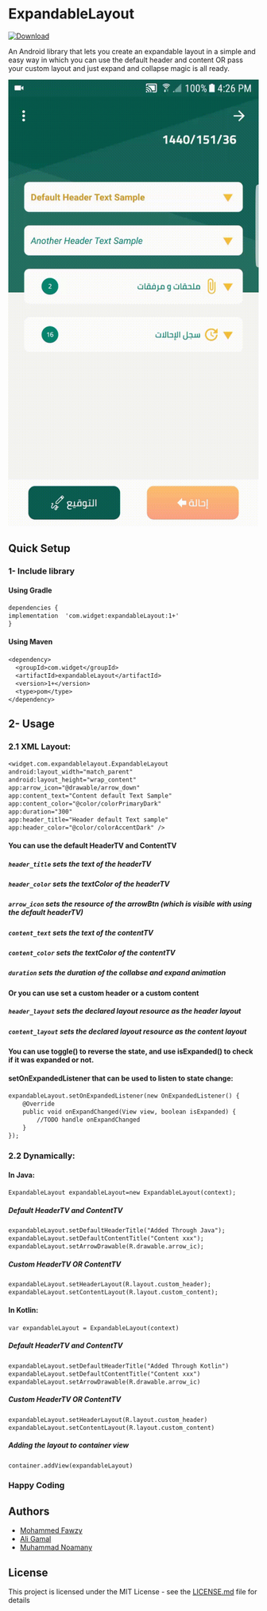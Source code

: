 # ExpandableLayout
[ ![Download](https://api.bintray.com/packages/ma7madfawzy/expandableLayout/com.widget.expandableLayout/images/download.svg?version=2.0.1) ](https://bintray.com/ma7madfawzy/expandableLayout/com.widget.expandableLayout/2.1.2/link)

An Android library that lets you create an expandable layout in a simple and easy way in which you can use the default header and content OR pass your custom layout and just expand and collapse magic is all ready.

![demo](images/demo.gif)

## Quick Setup

### 1- Include library

#### Using Gradle
```
dependencies {
implementation  'com.widget:expandableLayout:1+'
}
```
#### Using Maven
```
<dependency>
  <groupId>com.widget</groupId>
  <artifactId>expandableLayout</artifactId>
  <version>1+</version>
  <type>pom</type>
</dependency>

```
## 2- Usage

### 2.1 XML Layout:

 ```
<widget.com.expandablelayout.ExpandableLayout
 android:layout_width="match_parent"
 android:layout_height="wrap_content"
 app:arrow_icon="@drawable/arrow_down"
 app:content_text="Content default Text Sample"
 app:content_color="@color/colorPrimaryDark"
 app:duration="300"
 app:header_title="Header default Text sample"
 app:header_color="@color/colorAccentDark" /> 

```
#### You can use the default HeaderTV and ContentTV

##### ````header_title```` sets the text of the headerTV 
##### ````header_color```` sets the textColor of the headerTV
##### ````arrow_icon```` sets the resource of the arrowBtn (which is visible with using the default headerTV) 

##### ````content_text````   sets the text of the contentTV
##### ````content_color```` sets the textColor of the contentTV

##### ````duration```` sets the duration of the collabse and expand animation

#### Or you can use set a custom header or a custom content 

##### ````header_layout````   sets the declared layout resource as the header layout
##### ````content_layout```` sets the declared layout resource as the content layout 

#### You can use toggle() to reverse the state, and use isExpanded() to check if it was expanded or not.

#### setOnExpandedListener that can be used to listen to state change:
````
expandableLayout.setOnExpandedListener(new OnExpandedListener() {
    @Override
    public void onExpandChanged(View view, boolean isExpanded) {
        //TODO handle onExpandChanged
    }
});
````

### 2.2 Dynamically:

#### In Java:

````
ExpandableLayout expandableLayout=new ExpandableLayout(context);
````
##### Default HeaderTV and ContentTV
````
expandableLayout.setDefaultHeaderTitle("Added Through Java");
expandableLayout.setDefaultContentTitle("Content xxx");
expandableLayout.setArrowDrawable(R.drawable.arrow_ic);
````

##### Custom HeaderTV OR ContentTV
````
expandableLayout.setHeaderLayout(R.layout.custom_header);
expandableLayout.setContentLayout(R.layout.custom_content);
````
#### In Kotlin:

````
var expandableLayout = ExpandableLayout(context)
````
##### Default HeaderTV and ContentTV
````
expandableLayout.setDefaultHeaderTitle("Added Through Kotlin")
expandableLayout.setDefaultContentTitle("Content xxx")
expandableLayout.setArrowDrawable(R.drawable.arrow_ic)
````

##### Custom HeaderTV OR ContentTV
````
expandableLayout.setHeaderLayout(R.layout.custom_header)
expandableLayout.setContentLayout(R.layout.custom_content)
````
##### Adding the layout to container view
````
container.addView(expandableLayout)
````

### Happy Coding

## Authors

* [Mohammed Fawzy](https://github.com/ma7madfawzy)
* [Ali Gamal](https://github.com/DevAliGamal2030)
* [Muhammad Noamany](https://github.com/muhammadnomany25)


## License

This project is licensed under the MIT License - see the [LICENSE.md](LICENSE.md) file for details

